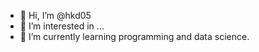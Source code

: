 - 👋 Hi, I’m @hkd05
- 👀 I’m interested in ...
- 🌱 I’m currently learning programming and data science.

<!---
hkd05/hkd05 is a ✨ special ✨ repository because its `README.md` (this file) appears on your GitHub profile.
You can click the Preview link to take a look at your changes.
--->

